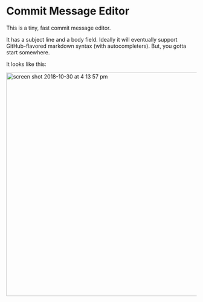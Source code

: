# Commit Message Editor

This is a tiny, fast commit message editor.

It has a subject line and a body field. Ideally it will eventually support
GitHub-flavored markdown syntax (with autocompleters). But, you gotta start
somewhere.

It looks like this:

<img width="592" alt="screen shot 2018-10-30 at 4 13 57 pm" src="https://user-images.githubusercontent.com/11571/47756495-8f5c6100-dc5f-11e8-8754-32e6590ddb54.png">
